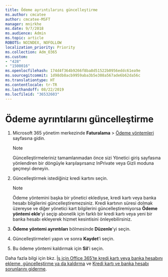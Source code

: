 ```yaml
---
title: Ödeme ayrıntılarını güncelleştirme
ms.author: cmcatee
author: cmcatee-MSFT
manager: mnirkhe
ms.date: 9/7/2018
ms.audience: Admin
ms.topic: article
ROBOTS: NOINDEX, NOFOLLOW
localization_priority: Priority
ms.collection: Adm_O365
ms.custom:
- "428"
- "1500016"
ms.openlocfilehash: 174d4f364b9266f8ba8d51522b0956eddc61ea9e
ms.sourcegitcommit: 1d98db8acb9959aba3b5e308a567ade6b62da56c
ms.translationtype: HT
ms.contentlocale: tr-TR
ms.lasthandoff: 08/22/2019
ms.locfileid: "36532603"
---
```

# <a name="update-payment-details"></a>Ödeme ayrıntılarını güncelleştirme

1. Microsoft 365 yönetim merkezinde **Faturalama** \> [Ödeme yöntemleri](https://go.microsoft.com/fwlink/p/?linkid=2018806) sayfasına gidin.

    > [!NOTE]
    > Güncelleştirmeleriniz tamamlanmadan önce sizi Yönetici giriş sayfasına yönlendiren bir döngüyle karşılaşırsanız InPrivate veya Gizli moduna geçmeyi deneyin.
  
2. Güncelleştirmek istediğiniz kredi kartını seçin.

    > [!NOTE]
    > Ödeme yöntemini başka bir yönetici eklediyse, kredi kartı veya banka hesabı bilgilerini güncelleştiremezsiniz. Kredi kartının süresi dolmak üzereyse ve diğer yönetici kart bilgilerini güncelleştiremiyorsa **Ödeme yöntemi ekle**’yi seçip abonelik için farklı bir kredi kartı veya yeni bir banka hesabı ekleyerek hizmet kesintisini önleyebilirsiniz.
  
3. **Ödeme yöntemi ayrıntıları** bölmesinde **Düzenle**’yi seçin.

4. Güncelleştirmeleri yapın ve sonra **Kaydet**’i seçin.

5. Bu ödeme yöntemi kaldırmak için **Sil**’i seçin.

Daha fazla bilgi için bkz. [İş için Office 365’te kredi kartı veya banka hesabını ekleme, güncelleştirme ya da kaldırma](https://docs.microsoft.com/office365/admin/subscriptions-and-billing/add-update-or-remove-credit-card-or-bank-account) ve [Kredi kartı ve banka hesabı sorunlarını giderme](https://docs.microsoft.com/office365/admin/subscriptions-and-billing/add-update-or-remove-credit-card-or-bank-account#troubleshooting-credit-cards-and-bank-accounts).